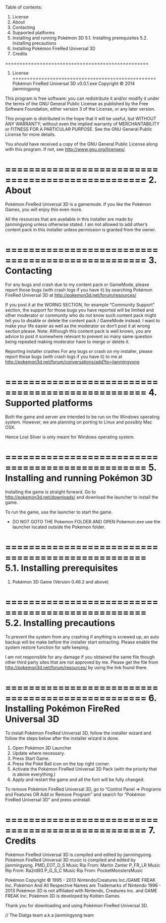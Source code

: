 Table of contents:
1. License
2. About
3. Contacting
4. Supported platforms
5. Installing and running Pokémon 3D
5.1. Installing prerequisites
5.2. Installing precautions
6. Installing Pokémon FireRed Universal 3D
7. Credits

==================================================
1.	License
==================================================
Pokémon FireRed Universal 3D v0.0.1.exe
Copyright © 2014 jianmingyong

This program is free software: you can redistribute it and/or modify 
it under the terms of the GNU General Public License as published by
the Free Software Foundation, either version 3 of the License, or
any later version.

This program is distributed in the hope that it will be useful,
but WITHOUT ANY WARRANTY; without even the implied warranty of
MERCHANTABILITY or FITNESS FOR A PARTICULAR PURPOSE.  See the
GNU General Public License for more details.

You should have received a copy of the GNU General Public License
along with this program.  If not, see <http://www.gnu.org/licenses/>.

==================================================
2.	About
==================================================
Pokémon FireRed Universal 3D is a gamemode. If you like the Pokémon Games, you will enjoy this even more.

All the resources that are available in this installer are made by jianmingyong unless otherwise stated. I am not allowed to add other’s content pack in this installer unless permission is granted from the owner.

==================================================
3.	Contacting
==================================================
For any bugs and crash due to my content pack or GameMode, please report those bugs (with crash logs if you have it) by searching Pokémon FireRed Universal 3D at http://pokemon3d.net/forum/resources/ 

If you post it at the WORNG SECTION, for example “Community Support” section, the support for those bugs you have reported will be limited and other moderator or community who do not know such content pack might tell you to disable or delete the content pack / GameMode instead. I want to make your life easier as well as the moderator so don’t post it at wrong section please.
Note: Although this content pack is well known, you are advice to post it somewhere relevant to prevent so many same question being repeated making moderator have to merge or delete it.

Reporting installer crashes
For any bugs or crash on my installer, please report those bugs (with crash logs if you have it) to me at http://pokemon3d.net/forum/conversations/add?to=jianmingyong

==================================================
4.	Supported platforms
==================================================
Both the game and server are intended to be run on the Windows operating system. However, we are planning on porting to Linux and possibly Mac OSX.

Hence Lost Silver is only meant for Windows operating system.

==================================================
5.	Installing and running Pokémon 3D
==================================================
Installing the game is straight forward. Go to http://pokemon3d.net/downloads/ and download the launcher to install the game.

To run the game, use the launcher to start the game.
* DO NOT GOTO THE Pokemon FOLDER AND OPEN Pokemon.exe use the launcher located outside the Pokemon folder.

==================================================
5.1.	Installing prerequisites
==================================================
1.	Pokémon 3D Game (Version 0.46.2 and above)

==================================================
5.2.	Installing precautions
==================================================
To prevent the system from any crashing if anything is screwed up, an auto backup will be make before the installer start extracting. Please enable the system restore function for safe keeping.

I am not responsible for any damage if you obtained the same file though other third party sites that are not approved by me. Please get the file from http://pokemon3d.net/forum/resources/ by using the link found there.

==================================================
6.	Installing Pokémon FireRed Universal 3D
==================================================
To install Pokémon FireRed Universal 3D, follow the installer wizard and follow the steps below after the installer wizard is done.

1.	Open Pokémon 3D Launcher
2.	Update where necessary.
3.	Press Start Game.
4.	Press the Poké Ball icon on the top right corner.
5.	Activate the Pokémon FireRed Universal 3D Pack (with the priority that is above everything.)
6.	Apply and restart the game and all the font will be fully changed.

To remove Pokémon FireRed Universal 3D, go to “Control Panel => Programs and Features OR Add or Remove Program” and search for “Pokémon FireRed Universal 3D” and press uninstall.

==================================================
7.	Credits
==================================================
Pokémon FireRed Universal 3D  is compiled and edited by jianmingyong.
Pokémon FireRed Universal 3D music is compiled and edited by jianmingyong.
PMD_EOT_D_S Music Rip From: Martin Zanter
P_FR_LR Music Rip From: Ra2rd93
P_G_S_C Music Rip From: PocketMonstersMusic

Pokémon Copyright © 1995 - 2013 Nintendo/Creatures Inc./GAME FREAK Inc. 
Pokémon And All Respective Names are Trademarks of Nintendo 1996 - 2013 
Pokémon 3D is not affiliated with Nintendo, Creatures Inc. and GAME FREAK Inc. 
Pokémon 3D is developed by Kolben Games 

Thank you for downloading and using Pokémon FireRed Universal 3D.

// The Dialga team a.k.a jianmingyong team
